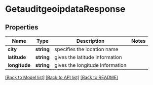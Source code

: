 # GetauditgeoipdataResponse

## Properties
Name | Type | Description | Notes
------------ | ------------- | ------------- | -------------
**city** | **string** | specifies the location name | 
**latitude** | **string** | gives the latitude information | 
**longitude** | **string** | gives the longitude information | 

[[Back to Model list]](../README.md#documentation-for-models) [[Back to API list]](../README.md#documentation-for-api-endpoints) [[Back to README]](../README.md)


